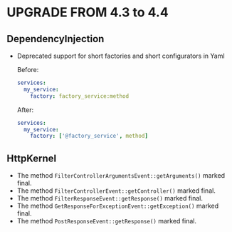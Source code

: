 UPGRADE FROM 4.3 to 4.4
=======================

DependencyInjection
-------------------

 * Deprecated support for short factories and short configurators in Yaml

   Before:
   ```yaml
   services:
     my_service:
       factory: factory_service:method
   ```

   After:
   ```yaml
   services:
     my_service:
       factory: ['@factory_service', method]
   ```

HttpKernel
----------

* The method `FilterControllerArgumentsEvent::getArguments()` marked final.
* The method `FilterControllerEvent::getController()` marked final.
* The method `FilterResponseEvent::getResponse()` marked final.
* The method `GetResponseForExceptionEvent::getException()` marked final.
* The method `PostResponseEvent::getResponse()` marked final.
